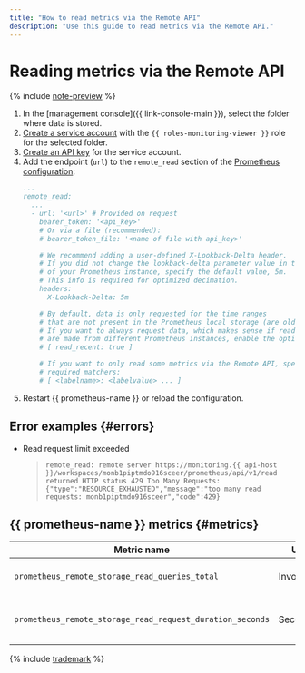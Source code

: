 ```yaml
---
title: "How to read metrics via the Remote API"
description: "Use this guide to read metrics via the Remote API."
---
```


# Reading metrics via the Remote API

{% include [note-preview](../../../../_includes/monitoring/prometheus-preview.md) %}

1. In the [management console]({{ link-console-main }}), select the folder where data is stored.
1. [Create a service account](../../../../iam/operations/sa/create.md) with the `{{ roles-monitoring-viewer }}` role for the selected folder.
1. [Create an API key](../../../../iam/operations/api-key/create.md) for the service account.
1. Add the endpoint (`url`) to the `remote_read` section of the [Prometheus configuration](https://prometheus.io/docs/prometheus/latest/configuration/configuration/#remote_read):
   ```yaml
   ...
   remote_read:
     ...
     - url: '<url>' # Provided on request
       bearer_token: '<api_key>'
       # Or via a file (recommended):
       # bearer_token_file: '<name of file with api_key>'

       # We recommend adding a user-defined X-Lookback-Delta header.
       # If you did not change the lookback-delta parameter value in the configuration
       # of your Prometheus instance, specify the default value, 5m.
       # This info is required for optimized decimation.
       headers:
         X-Lookback-Delta: 5m

       # By default, data is only requested for the time ranges
       # that are not present in the Prometheus local storage (are older than the Storage retention).
       # If you want to always request data, which makes sense if reads and writes
       # are made from different Prometheus instances, enable the option:
       # [ read_recent: true ]

       # If you want to only read some metrics via the Remote API, specify their labels:
       # required_matchers:
       # [ <labelname>: <labelvalue> ... ]
   ```
1. Restart {{ prometheus-name }} or reload the configuration.

## Error examples {#errors}

* Read request limit exceeded
   > ```remote_read: remote server https://monitoring.{{ api-host }}/workspaces/monb1piptmdo916sceer/prometheus/api/v1/read returned HTTP status 429 Too Many Requests: {"type":"RESOURCE_EXHAUSTED","message":"too many read requests: monb1piptmdo916sceer","code":429}```

## {{ prometheus-name }} metrics {#metrics}

| Metric name | Units | Explanations |
|----|----|----|
| `prometheus_remote_storage_read_queries_total` | Invocations | Total number of read requests |
| `prometheus_remote_storage_read_request_duration_seconds` | Seconds | Read request execution time histogram |

{% include [trademark](../../../../_includes/monitoring/trademark.md) %}
